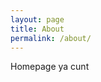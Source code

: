 ```yaml
---
layout: page
title: About
permalink: /about/
---
```


Homepage ya cunt


[jekyll-organization]: https://github.com/jekyll
